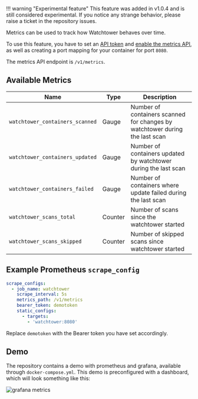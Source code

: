 !!! warning "Experimental feature"
    This feature was added in v1.0.4 and is still considered experimental. If you notice any strange behavior, please raise
    a ticket in the repository issues.

Metrics can be used to track how Watchtower behaves over time.

To use this feature, you have to set an [API token](arguments.md#http_api_token) and [enable the metrics API](arguments.md#http_api_metrics),
as well as creating a port mapping for your container for port `8080`.

The metrics API endpoint is `/v1/metrics`.

## Available Metrics 

| Name                            | Type    | Description                                                                 |
| ------------------------------- | ------- | --------------------------------------------------------------------------- |
| `watchtower_containers_scanned` | Gauge   | Number of containers scanned for changes by watchtower during the last scan |
| `watchtower_containers_updated` | Gauge   | Number of containers updated by watchtower during the last scan             |
| `watchtower_containers_failed`  | Gauge   | Number of containers where update failed during the last scan               |
| `watchtower_scans_total`        | Counter | Number of scans since the watchtower started                                |
| `watchtower_scans_skipped`      | Counter | Number of skipped scans since watchtower started                            |

## Example Prometheus `scrape_config`

```yaml
scrape_configs:
  - job_name: watchtower
    scrape_interval: 5s
    metrics_path: /v1/metrics
    bearer_token: demotoken
    static_configs:
      - targets:
        - 'watchtower:8080'
```

Replace `demotoken` with the Bearer token you have set accordingly.

## Demo

The repository contains a demo with prometheus and grafana, available through `docker-compose.yml`. This demo
is preconfigured with a dashboard, which will look something like this:

![grafana metrics](assets/grafana-dashboard.png)
